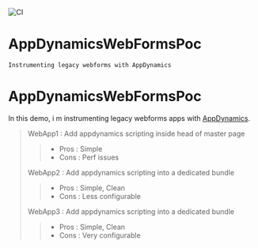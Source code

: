 ![CI](https://github.com/aimenux/AppDynamicsWebFormsPoc/workflows/CI/badge.svg)
# AppDynamicsWebFormsPoc
```
Instrumenting legacy webforms with AppDynamics
```
# AppDynamicsWebFormsPoc 
In this demo, i m instrumenting legacy webforms apps with [AppDynamics](https://www.appdynamics.com).

> WebApp1 : Add appdynamics scripting inside head of master page
>> - Pros : Simple
>> - Cons : Perf issues
>
> WebApp2 : Add appdynamics scripting into a dedicated bundle
>> - Pros : Simple, Clean
>> - Cons : Less configurable
>
> WebApp3 : Add appdynamics scripting into a dedicated bundle
>> - Pros : Simple, Clean
>> - Cons : Very configurable